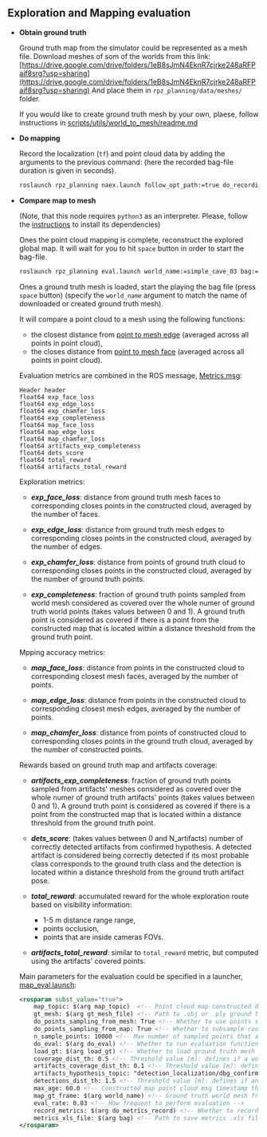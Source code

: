 ## Exploration and Mapping evaluation

* **Obtain ground truth**
  
  Ground truth map from the simulator could be represented as a mesh file.
  Download meshes of som of the worlds from this link:
  [https://drive.google.com/drive/folders/1eB8sJmN4EknR7cjrke248aRFPaif8srg?usp=sharing](https://drive.google.com/drive/folders/1eB8sJmN4EknR7cjrke248aRFPaif8srg?usp=sharing)
  And place them in `rpz_planning/data/meshes/` folder.  

  If you would like to create ground truth mesh by your own,
  plaese, follow instructions in
  [scripts/utils/world_to_mesh/readme.md](https://github.com/tpet/rpz_planning/blob/master/scripts/utils/world_to_mesh/readme.md)
  
* **Do mapping**

  Record the localization (`tf`) and point cloud data by adding the arguments to the previous command:
  (here the recorded bag-file duration is given in seconds).
  ```bash
  roslaunch rpz_planning naex.launch follow_opt_path:=true do_recording:=true duration:=120
  ```
  
* **Compare map to mesh**
  
  (Note, that this node requires `python3` as an interpreter.
  Please, follow the
  [instructions](https://github.com/facebookresearch/pytorch3d/blob/master/INSTALL.md)
  to install its dependencies)

  Ones the point cloud mapping is complete, reconstruct the explored global map.
  It will wait for you to hit `space` button in order to start the bag-file.
  ```bash
  roslaunch rpz_planning eval.launch world_name:=simple_cave_03 bag:=<path/to/bag/file/bag_file_name>.bag
  ```
  Ones a ground truth mesh is loaded, start the playing the bag file (press `space` button)
  (specify the `world_name` argument to match the name of downloaded or created ground truth mesh).
  
  It will compare a point cloud to a mesh using the following functions:
  - the closest distance from
    [point to mesh edge](https://pytorch3d.readthedocs.io/en/latest/modules/loss.html#pytorch3d.loss.point_mesh_edge_distance)
    (averaged across all points in point cloud),
  - the closes distance from
    [point to mesh face](https://pytorch3d.readthedocs.io/en/latest/modules/loss.html#pytorch3d.loss.point_mesh_face_distance)
    (averaged across all points in point cloud).
    
  Evaluation metrics are combined in the ROS message,
  [Metrics.msg](https://github.com/tpet/rpz_planning/blob/8e15fde74fb64cb1d1da46e93cd446e563bfa3d6/msg/Metrics.msg):
  
  ```
  Header header
  float64 exp_face_loss
  float64 exp_edge_loss
  float64 exp_chamfer_loss
  float64 exp_completeness
  float64 map_face_loss
  float64 map_edge_loss
  float64 map_chamfer_loss
  float64 artifacts_exp_completeness
  float64 dets_score
  float64 total_reward
  float64 artifacts_total_reward
  ```
  
  Exploration metrics:
  
  - ***exp_face_loss***: distance from ground truth mesh faces to corresponding closes points in the constructed cloud,
    averaged by the number of faces.
           
  - ***exp_edge_loss***: distance from ground truth mesh edges to corresponding closes points in the constructed cloud,
    averaged by the number of edges.
    
  - ***exp_chamfer_loss***: distance from points of ground truth cloud to corresponding closes points in the constructed
    cloud, averaged by the number of ground truth points.
    
  - ***exp_completeness***: fraction of ground truth points sampled from world mesh considered as covered
    over the whole numer of ground truth world points (takes values between 0 and 1).
    A ground truth point is considered as covered if
    there is a point from the constructed map that is located within a distance threshold
    from the ground truth point.
    

  Mpping accuracy metrics:
  
  - ***map_face_loss***: distance from points in the constructed cloud to corresponding closest mesh faces, averaged by
    the number of points.
    
  - ***map_edge_loss***: distance from points in the constructed cloud to corresponding closest mesh edges, averaged by
    the number of points.
    
  - ***map_chamfer_loss***: distance from points of constructed cloud to corresponding closes points in the ground truth
    cloud, averaged by the number of constructed points.
    

  Rewards based on ground truth map and artifacts coverage:
  
  - ***artifacts_exp_completeness***: fraction of ground truth points sampled from artifacts' meshes considered as covered
    over the whole numer of ground truth artifacts' points (takes values between 0 and 1).
    A ground truth point is considered as covered if
    there is a point from the constructed map that is located within a distance threshold
    from the ground truth point.
    
  - ***dets_score***: (takes values between 0 and N_artifacts) number of correctly detected artifacts from
    confirmed hypothesis.
    A detected artifact is considered being correctly detected if its most probable class corresponds to the
    ground truth class and the detection is located within a distance threshold
    from the ground truth artifact pose.
    
  - ***total_reward***: accumulated reward for the whole exploration route based on visibility information:
      - 1-5 m distance range range,
      - points occlusion,
      - points that are inside cameras FOVs.
    
  - ***artifacts_total_reward***: similar to `total_reward` metric, but computed using the artifacts' covered points.
  
  
  Main parameters for the evaluation could be specified in a launcher,
  [map_eval.launch](https://github.com/tpet/rpz_planning/blob/8e15fde74fb64cb1d1da46e93cd446e563bfa3d6/launch/map_eval.launch#L45):

  ```xml
  <rosparam subst_value="true">
      map_topic: $(arg map_topic)  <!-- Point cloud map constructed during exploration -->
      gt_mesh: $(arg gt_mesh_file) <!-- Path to .obj or .ply ground truth mesh file of the world -->
      do_points_sampling_from_mesh: True <!-- Whether to use points sampling method from mesh (True) or use mesh vertices (False) -->
      do_points_sampling_from_map: True <!-- Whether to subsample constructed map before metrics computation -->
      n_sample_points: 10000 <!-- Max number of sampled points that are used both from gt mesh and constructed map if above params are True -->
      do_eval: $(arg do_eval) <!-- Whether to run evaluation function or just see the constructed map -->
      load_gt: $(arg load_gt) <!-- Whether to load ground truth mesh of the environment -->
      coverage_dist_th: 0.5 <!-- Threshold value [m]: defines if a world mesh point is considered covered -->
      artifacts_coverage_dist_th: 0.1 <!-- Threshold value [m]: defines if an artifact mesh point is considered covered -->
      artifacts_hypothesis_topic: "detection_localization/dbg_confirmed_hypotheses_pcl" <!-- Detections localization output to evaluate -->
      detections_dist_th: 1.5 <!-- Threshold value [m]: defines if an artifact detection point is considered close to gt pose -->
      max_age: 60.0 <!-- Constructed map point cloud msg timestamp threshold: it wouldn't be processed if dt > age -->
      map_gt_frame: $(arg world_name) <!-- Ground truth world mesh frame: usually it is the same as world name in Subt simulator -->
      eval_rate: 0.03 <!-- How frequent to perform evaluation -->
      record_metrics: $(arg do_metrics_record) <!-- Whether to record obtained metrics to .xls file -->
      metrics_xls_file: $(arg bag) <!-- Path to save metrics .xls file -->
  </rosparam>
  ```
